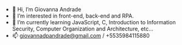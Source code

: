 - 👋 Hi, I’m Giovanna Andrade
- 👀 I’m interested in front-end, back-end and RPA.
- 🌱 I’m currently learning JavaScript, C, Introduction to Information Security, Computer Organization and Architecture, etc...
- 📫 giovannadpandrade@gmail.com / +5535984115880

